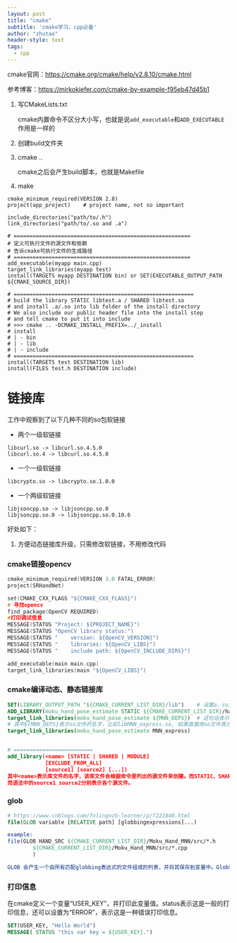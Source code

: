 ```yaml
---
layout: post
title: "cmake"
subtitle: 'cmake学习，cpp必备'
author: "zhutao"
header-style: text
tags:
  - cpp
---
```


cmake官网：https://cmake.org/cmake/help/v2.8.10/cmake.html

参考博客：https://mirkokiefer.com/cmake-by-example-f95eb47d45b1

1. 写CMakeLists.txt

   cmake内置命令不区分大小写，也就是说`add_executable`和`ADD_EXECUTABLE`作用是一样的

2. 创建build文件夹

3. cmake ..

   cmake之后会产生build脚本，也就是Makefile

4. make

```shell
cmake_minimum_required(VERSION 2.8)
project(app_project)    # project name, not so important

include_directories("path/to/.h")
link_directories("path/to/.so and .a")

# ========================================================
# 定义可执行文件的源文件和依赖
# 告诉cmake可执行文件的生成路径
# ========================================================
add_executable(myapp main.cpp)
target_link_libraries(myapp test)
install(TARGETS myapp DESTINATION bin) or SET(EXECUTABLE_OUTPUT_PATH ${CMAKE_SOURCE_DIR})

# =========================================================
# build the library STATIC libtest.a / SHARED libtest.so
# and install .a/.so into lib folder of the install directory
# We also include our public header file into the install step
# and tell cmake to put it into include
# >>> cmake .. -DCMAKE_INSTALL_PREFIX=../_install
# install
# | - bin
# | - lib
# | - include
# =========================================================
install(TARGETS test DESTINATION lib)
install(FILES test.h DESTINATION include)
```

# 链接库

工作中观察到了以下几种不同的so包软链接

- 两个一级软链接

```shell
libcurl.so -> libcurl.so.4.5.0
libcurl.so.4 -> libcurl.so.4.5.0
```

- 一个一级软链接

```shell
libcrypto.so -> libcrypto.so.1.0.0
```

- 一个两级软链接

```shell
libjsoncpp.so -> libjsoncpp.so.0
libjsoncpp.so.0 -> libjsoncpp.so.0.10.6
```

好处如下：

1. 方便动态链接库升级，只需修改软链接，不用修改代码

### cmake链接opencv

```cpp
cmake_minimum_required(VERSION 3.0 FATAL_ERROR)
project(SRHandNet)

set(CMAKE_CXX_FLAGS "${CMAKE_CXX_FLAGS}")
# 寻找opencv
find_package(OpenCV REQUIRED)
#打印调试信息
MESSAGE(STATUS "Project: ${PROJECT_NAME}")
MESSAGE(STATUS "OpenCV library status:")
MESSAGE(STATUS "    version: ${OpenCV_VERSION}")
MESSAGE(STATUS "    libraries: ${OpenCV_LIBS}")
MESSAGE(STATUS "    include path: ${OpenCV_INCLUDE_DIRS}")

add_executable(main main.cpp)
target_link_libraries(main "${OpenCV_LIBS}")
```

### cmake编译动态、静态链接库

```cmake
SET(LIBRARY_OUTPUT_PATH "${CMAKE_CURRENT_LIST_DIR}/lib")	# 设置a，so文件生成文件夹
ADD_LIBRARY(moku_hand_pose_estimate STATIC ${CMAKE_CURRENT_LIST_DIR}/handPose.cpp)
target_link_libraries(moku_hand_pose_estimate ${MNN_DEPS})	# 这句话表示需要依赖其他的so文件
# 其中${MNN_DEPS}表示so文件的名字，比如libMNN_express.so, 如果直接用so文件表示，则写成
target_link_libraries(moku_hand_pose_estimate MNN_express)


# =========================
add_library(<name> [STATIC | SHARED | MODULE]
            [EXCLUDE_FROM_ALL]
            [source1] [source2] [...])
其中<name>表示库文件的名字，该库文件会根据命令里列出的源文件来创建。而STATIC、SHARED和MODULE的作用是指定生成的库文件的类型。STATIC库是目标文件的归档文件，在链接其它目标的时候使用。SHARED库会被动态链接（动态链接库），在运行时会被加载。MODULE库是一种不会被链接到其它目标中的插件，但是可能会在运行时使用dlopen-系列的函数。默认状态下，库文件将会在于源文件目录树的构建目录树的位置被创建，该命令也会在这里被调用。
而语法中的source1 source2分别表示各个源文件。
```

### glob

```cmake
# https://www.cnblogs.com/fnlingnzb-learner/p/7221648.html
file(GLOB variable [RELATIVE path] [globbingexpressions]...)

example:
file(GLOB HAND_SRC ${CMAKE_CURRENT_LIST_DIR}/Moku_Hand_MNN/src/*.h
        ${CMAKE_CURRENT_LIST_DIR}/Moku_Hand_MNN/src/*.cpp
        )

GLOB 会产生一个由所有匹配globbing表达式的文件组成的列表，并将其保存到变量中。Globbing 表达式与正则表达式类似，但更简单。如果指定了RELATIVE 标记，返回的结果将是与指定的路径相对的路径构成的列表。 (通常不推荐使用GLOB命令来从源码树中收集源文件列表。原因是：如果CMakeLists.txt文件没有改变，即便在该源码树中添加或删除文件，产生的构建系统也不会知道何时该要求CMake重新产生构建文件。
```

### 打印信息

在cmake定义一个变量“USER_KEY”，并打印此变量值。status表示这是一般的打印信息，还可以设置为“ERROR”，表示这是一种错误打印信息。

```cmake
SET(USER_KEY, "Hello World")
MESSAGE( STATUS "this var key = ${USER_KEY}.")
```

